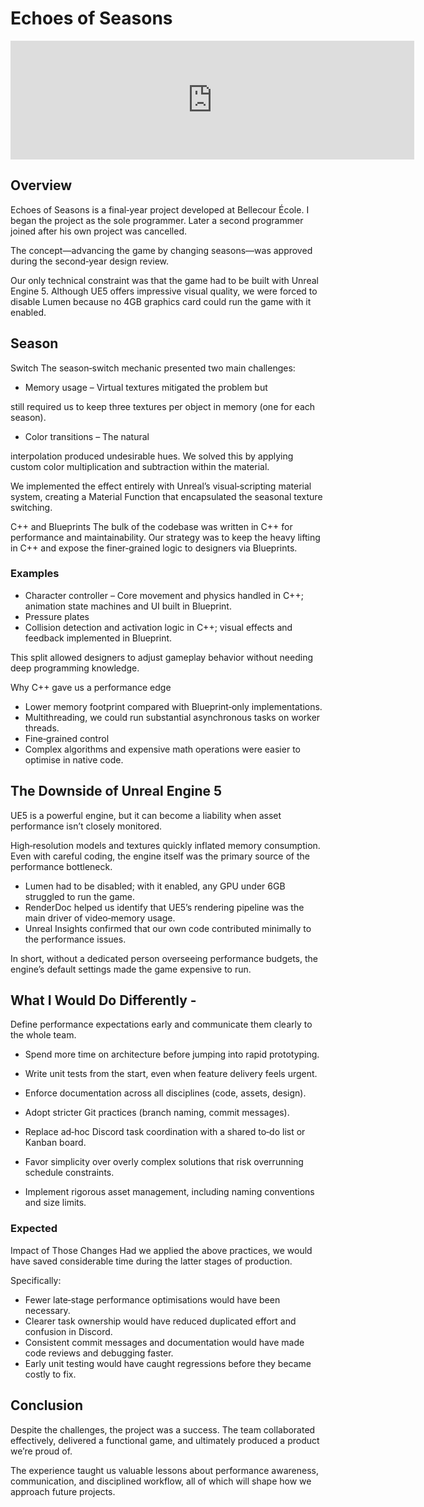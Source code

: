 # Echoes of Seasons

<iframe src="https://store.steampowered.com/widget/3914680/" frameborder="0" width="646" height="190"></iframe>

## Overview

Echoes of Seasons is a final‑year project developed at Bellecour École.
I began the project as the sole programmer.
Later a second programmer joined after his own project was cancelled.

The concept—advancing the game by changing seasons—was approved during the second‑year design review.

Our only technical constraint was that the game had to be built with Unreal Engine 5.
Although UE5 offers impressive visual quality, we were forced to disable Lumen because no 4GB graphics card could run the game with it enabled.

## Season

Switch The season‑switch mechanic presented two main challenges:
- Memory usage
– Virtual textures mitigated the problem but

still required us to keep three textures per object in memory
(one for each season).

- Color transitions
– The natural

interpolation produced undesirable hues. We solved this by
applying custom color multiplication and subtraction within the
material.

We implemented the effect entirely with Unreal’s
visual‑scripting material system, creating a Material Function
that encapsulated the seasonal texture switching.

C++ and Blueprints The bulk of the codebase was written in C++ for
performance and maintainability.
Our strategy was to keep the heavy lifting in C++ and expose the finer‑grained logic to
designers via Blueprints.

### Examples

- Character controller
– Core movement and physics handled in C++; animation state machines and UI built in Blueprint.
- Pressure plates
- Collision detection and activation logic in C++; visual effects and feedback implemented in Blueprint.

This split allowed designers to adjust gameplay behavior without needing deep
programming knowledge.

Why C++ gave us a performance edge

- Lower memory footprint compared with Blueprint‑only implementations.
- Multithreading, we could run substantial asynchronous tasks on worker threads.
- Fine‑grained control
- Complex algorithms and expensive math operations were easier to optimise in native code.

## The Downside of Unreal Engine 5

UE5 is a powerful engine, but it can become a liability when asset
performance isn’t closely monitored.

High‑resolution models and textures quickly inflated memory consumption.
Even with careful coding, the engine itself was the primary source of the
performance bottleneck.

- Lumen had to be disabled; with it enabled, any GPU under 6GB struggled to run the game.
- RenderDoc helped us identify that UE5’s rendering pipeline was the main driver of video‑memory usage.
- Unreal Insights confirmed that our own code contributed minimally to the performance issues.

In short, without a dedicated person overseeing performance budgets, the engine’s default settings made the game expensive to run.

## What I Would Do Differently -

Define performance expectations early and communicate them
clearly to the whole team.

- Spend more time on architecture before jumping into rapid prototyping.
- Write unit tests from the start, even when feature delivery feels urgent.

- Enforce documentation across all disciplines (code, assets, design).
- Adopt stricter Git practices (branch naming, commit messages).
- Replace ad‑hoc Discord task coordination with a shared to‑do list or Kanban board.

- Favor simplicity over overly complex solutions that risk overrunning schedule constraints.
- Implement rigorous asset management, including naming conventions and size limits.

### Expected

Impact of Those Changes Had we applied the above practices, we would have saved considerable time during the latter stages of production.

Specifically:
- Fewer late‑stage performance optimisations would have been necessary.
- Clearer task ownership would have reduced duplicated effort and confusion in Discord.
- Consistent commit messages and documentation would have made code reviews and debugging faster.
- Early unit testing would have caught regressions before they became costly to fix.

## Conclusion

Despite the challenges, the project was a success.
The team collaborated effectively, delivered a functional game, and ultimately produced a product we’re proud of.

The experience taught us valuable lessons about performance awareness, communication, and disciplined workflow, all of which
will shape how we approach future projects.
